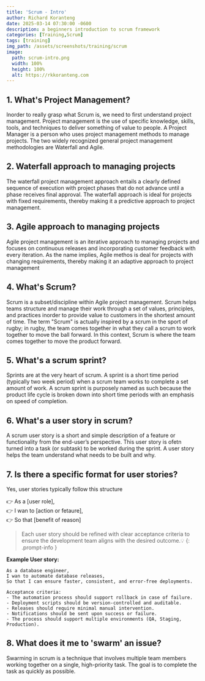 ```yaml
---
title: 'Scrum - Intro'
author: Richard Koranteng
date: 2025-03-14 07:30:00 -0600
description: a beginners introduction to scrum framework
categories: [Training,Scrum]
tags: [training]
img_path: /assets/screenshots/training/scrum
image:
  path: scrum-intro.png
  width: 100%
  height: 100%
  alt: https://rkkoranteng.com
---
```


## 1. What's Project Management?
Inorder to really grasp what Scrum is, we need to first understand project management. Project management is the use of specific knowledge, skills, tools, and techniques to deliver something of value to people. A Project Manager is a person who uses project management methods to manage projects. The two widely recognized general project management methodologies are Waterfall and Agile.

## 2. Waterfall approach to managing projects
The waterfall project management approach entails a clearly defined sequence of execution with project phases that do not advance until a phase receives final approval. The waterfall approach is ideal for projects with fixed requirements, thereby making it a predictive approach to project management.

## 3. Agile approach to managing projects
Agile project management is an iterative approach to managing projects and focuses on continuous releases and incorporating customer feedback with every iteration. As the name implies, Agile methos is deal for projects with changing requirements, thereby making it an adaptive approach to project management

## 4. What's Scrum?
Scrum is a subset/discipline within Agile project management. Scrum helps teams structure and manage their work through a set of values, principles, and practices inorder to provide value to customers in the shortest amount of time. The term "Scrum" is actually inspired by a scrum in the sport of rugby; in rugby, the team comes together in what they call a scrum to work together to move the ball forward. In this context, Scrum is where the team comes together to move the product forward.

## 5. What's a scrum sprint?
Sprints are at the very heart of scrum. A sprint is a short time period (typically two week period) when a scrum team works to complete a set amount of work. A scrum sprint is purposely named as such because the product life cycle is broken down into short time periods with an emphasis on speed of completion.

## 6. What's a user story in scrum?
A scrum user story is a short and simple description of a feature or functionality from the end-user’s perspective. This user story is ofetn turned into a task (or subtask) to be worked during the sprint. A user story helps the team understand what needs to be built and why.

## 7. Is there a specific format for user stories?
Yes, user stories typically follow this structure

👉 As a [user role],<br/>
👉 I wan to [action or fetaure],<br/>
👉 So that [benefit of reason]

> Each user story should be refined with clear acceptance criteria to ensure the development team aligns with the desired outcome.💡
{: .prompt-info }

**Example User story:** 

```
As a database engineer,
I wan to automate database releases,
So that I can ensure faster, consistent, and error-free deployments.

Acceptance criteria:
- The automation process should support rollback in case of failure.
- Deployment scripts should be version-controlled and auditable.
- Releases should require minimal manual intervention.
- Notifications should be sent upon success or failure.
- The process should support multiple environments (QA, Staging, Production).
```

## 8. What does it me to 'swarm' an issue?
Swarming in scrum is a technique that involves multiple team members working together on a single, high-priority task. The goal is to complete the task as quickly as possible.